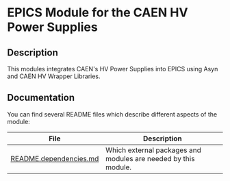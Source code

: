# EPICS Module for the CAEN HV Power Supplies

## Description 

This modules integrates CAEN's HV Power Supplies into EPICS using Asyn and CAEN HV Wrapper Libraries. 

## Documentation

You can find several README files which describe different aspects of the module:

File                                                    | Description
--------------------------------------------------------|---------------
[README.dependencies.md](README.dependencies.md)        | Which external packages and modules are needed by this module.
